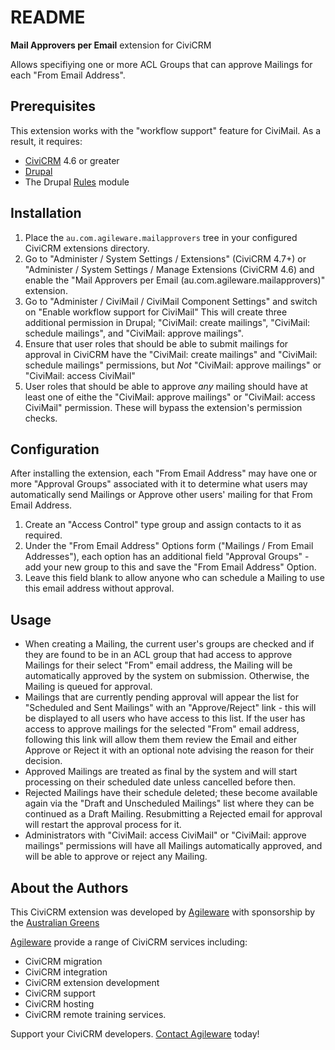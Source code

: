 README
======

**Mail Approvers per Email** extension for CiviCRM

Allows specifiying one or more ACL Groups that can approve Mailings for each
"From Email Address".

Prerequisites
-------------

This extension works with the "workflow support" feature for CiviMail.  As a
result, it requires: 

  * [CiviCRM](https://www.civicrm.org) 4.6 or greater
  * [Drupal](https://www.drupal.org)
  * The Drupal [Rules](https://www.drupal.org/project/rules) module

Installation
------------

  1. Place the `au.com.agileware.mailapprovers` tree in your configured CiviCRM
     extensions directory.
  2. Go to "Administer / System Settings / Extensions" (CiviCRM 4.7+) or
     "Administer / System Settings / Manage Extensions (CiviCRM 4.6) and enable
     the "Mail Approvers per Email (au.com.agileware.mailapprovers)" extension.
  3. Go to "Administer / CiviMail / CiviMail Component Settings" and switch on
     "Enable workflow support for CiviMail"
	 This will create three additional permission in Drupal; "CiviMail: create
     mailings", "CiviMail: schedule mailings", and "CiviMail: approve
     mailings".
  4. Ensure that user roles that should be able to submit mailings
     for approval in CiviCRM have the "CiviMail: create mailings" and "CiviMail:
     schedule mailings" permissions, but *Not* "CiviMail: approve mailings" or
     "CiviMail: access CiviMail"
  5. User roles that should be able to approve *any* mailing should have at
     least one of eithe the "CiviMail: approve mailings" or "CiviMail: access
     CiviMail" permission.  These will bypass the extension's permission checks.

Configuration
-------------

After installing the extension, each "From Email Address" may have one or more
"Approval Groups" associated with it to determine what users may automatically
send Mailings or Approve other users' mailing for that From Email Address.

  1. Create an "Access Control" type group and assign contacts to it as
     required.
  2. Under the "From Email Address" Options form ("Mailings / From Email
     Addresses"), each option has an additional field "Approval Groups" - add
     your new group to this and save the "From Email Address" Option.
  3. Leave this field blank to allow anyone who can schedule a Mailing to use
     this email address without approval.

Usage
-----

  - When creating a Mailing, the current user's groups are checked and if they
    are found to be in an ACL group that had access to approve Mailings for
    their select "From" email address, the Mailing will be automatically
    approved by the system on submission. Otherwise, the Mailing is queued for
    approval.
  - Mailings that are currently pending approval will appear the list for
    "Scheduled and Sent Mailings" with an "Approve/Reject" link - this will be
    displayed to all users who have access to this list. If the user has access
    to approve mailings for the selected "From" email address, following this
    link will allow them them review the Email and either Approve or Reject it
    with an optional note advising the reason for their decision.
  - Approved Mailings are treated as final by the system and will start
    processing on their scheduled date unless cancelled before then.
  - Rejected Mailings have their schedule deleted; these become available again
    via the "Draft and Unscheduled Mailings" list where they can be continued
	as a Draft Mailing. Resubmitting a Rejected email for approval will restart
    the approval process for it.
  - Administrators with "CiviMail: access CiviMail" or "CiviMail: approve
    mailings" permissions will have all Mailings automatically approved, and
    will be able to approve or reject any Mailing.


About the Authors
------

This CiviCRM extension was developed by [Agileware](https://agileware.com.au) with sponsorship by the [Australian Greens](https://greens.org.au)

[Agileware](https://agileware.com.au) provide a range of CiviCRM services including:
 - CiviCRM migration
 - CiviCRM integration
 - CiviCRM extension development
 - CiviCRM support
 - CiviCRM hosting
 - CiviCRM remote training services.

Support your CiviCRM developers. [Contact Agileware](https://agileware.com.au/contact) today!

